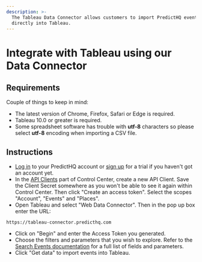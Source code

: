 ```yaml
---
description: >-
  The Tableau Data Connector allows customers to import PredictHQ events
  directly into Tableau.
---
```


# Integrate with Tableau using our Data Connector

## Requirements

Couple of things to keep in mind:

* The latest version of Chrome, Firefox, Safari or Edge is required.
* Tableau 10.0 or greater is required.
* Some spreadsheet software has trouble with **utf-8** characters so please select **utf-8** encoding when importing a CSV file.

## Instructions

* [Log in](https://control.predicthq.com/) to your PredictHQ account or [sign up](https://signup.predicthq.com/) for a trial if you haven't got an account yet.
* In the [API Clients](https://control.predicthq.com/clients) part of Control Center, create a new API Client. Save the Client Secret somewhere as you won't be able to see it again within Control Center. Then click "Create an access token". Select the scopes "Account", "Events" and "Places".
* Open Tableau and select "Web Data Connector". Then in the pop up box enter the URL:

```
https://tableau-connector.predicthq.com
```

* Click on "Begin" and enter the Access Token you generated.
* Choose the filters and parameters that you wish to explore. Refer to the [Search Events documentation](../../api/events/search-events.md) for a full list of fields and parameters.
* Click "Get data" to import events into Tableau.
